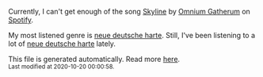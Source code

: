
  Currently, I can't get enough of the song <a href="https://open.spotify.com/track/15I3zhgKP05bZlkT9p27XY">Skyline</a> by <a href="https://open.spotify.com/artist/52xuvlUvnxqH0xzxGPKXSu">Omnium Gatherum</a> on <a href="https://open.spotify.com/user/9qz2xtkur2fengfsdcq8dd907?si=kq2SVrUkSNe0z1NJjpt7kg">Spotify</a>.

  My most listened genre is <a href="https://duckduckgo.com/?q=neue deutsche harte music">neue deutsche harte</a>.
  Still, I've been listening to a lot of <a href="https://duckduckgo.com/?q=neue deutsche harte music">neue deutsche harte</a> lately.

  This file is generated automatically. Read more <a href="https://github.com/CodeF0x/CodeF0x/blob/master/IMPORTANT.md">here</a>.
  <br>
  <sub>Last modified at 2020-10-20 00:00:58.</sub>
  